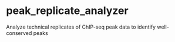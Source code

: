 # peak_replicate_analyzer
Analyze technical replicates of ChIP-seq peak data to identify well-conserved peaks
